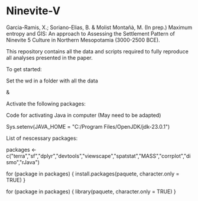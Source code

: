 # Ninevite-V
Garcia-Ramis, X.; Soriano-Elias, B. &amp; Molist Montañà, M. (In prep.) Maximum entropy and GIS: An approach to Assessing the Settlement Pattern of Ninevite 5 Culture in Northern Mesopotamia (3000-2500 BCE).

This repository contains all the data and scripts required to fully reproduce all analyses presented in the paper.

To get started:

Set the wd in a folder with all the data

&

Activate the following packages:

Code for activating Java in computer (May need to be adapted)

Sys.setenv(JAVA_HOME = "C:/Program Files/OpenJDK/jdk-23.0.1")

List of nescessary packages:

packages <- c("terra","sf","dplyr","devtools","viewscape","spatstat","MASS","corrplot","dismo","rJava")

for (package in packages) {
  install.packages(paquete, character.only = TRUE)
}

for (package in packages) {
  library(paquete, character.only = TRUE)
}
